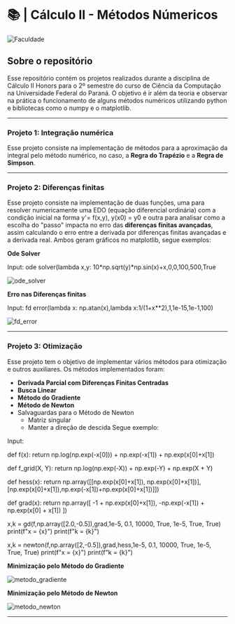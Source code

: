 # 📚 | Cálculo II - Métodos Númericos
![Faculdade](https://img.shields.io/badge/Faculdade-91e2d6?style=for-the-badge)
## Sobre o repositório
Esse repositório contém os projetos realizados durante a disciplina de Cálculo II Honors para o 2º semestre do curso de Ciência da Computação na Universidade Federal do Paraná. O objetivo é ir além da teoria e observar na prática o funcionamento de alguns métodos numéricos utilizando python e bibliotecas como o numpy e o matplotlib.



---
### Projeto 1: Integração numérica
Esse projeto consiste na implementação de métodos para a aproximação da integral pelo método numérico, no caso, a **Regra do Trapézio** e a **Regra de Simpson**.

---

### Projeto 2: Diferenças finitas 
Esse projeto consiste na implementação de duas funções, uma para resolver numericamente uma EDO (equação diferencial ordinária) com a condição inicial na forma y'= f(x,y), y(x0) = y0 e outra para analisar como a escolha do "passo" impacta no erro das **diferenças finitas avançadas**, assim calculando o erro entre a derivada por diferenças finitas avançadas e a derivada real. Ambos geram gráficos no matplotlib, segue exemplos:



**Ode Solver**

Input: ode solver(lambda x,y: 10*np.sqrt(y)*np.sin(x)+x,0,0,100,500,True 

![ode_solver](https://github.com/user-attachments/assets/ea33e992-7889-4973-bcf8-999ec85d1917)

**Erro nas Diferenças finitas**

Input: fd error(lambda x: np.atan(x),lambda x:1/(1+x**2),1,1e-15,1e-1,100)

![fd_error](https://github.com/user-attachments/assets/d07fcc00-c73e-423a-9104-79cb7c019f3f)

---

### Projeto 3: Otimização
Esse projeto tem o objetivo de implementar vários métodos para otimização e outros auxiliares. Os métodos implementados foram:
  - **Derivada Parcial com Diferenças Finitas Centradas**
  - **Busca Linear**
  - **Método do Gradiente**
  - **Método de Newton**
  - Salvaguardas para o Método de Newton
    - Matriz singular
    - Manter a direção de descida
Segue exemplo:


Input: 

def f(x):
    return np.log(np.exp(-x[0])) + np.exp(-x[1]) + np.exp(x[0]+x[1])

def f_grid(X, Y):
    return np.log(np.exp(-X)) + np.exp(-Y) + np.exp(X + Y)

def hess(x):
    return np.array([[np.exp(x[0]+x[1]), np.exp(x[0]+x[1])],[np.exp(x[0]+x[1]),np.exp(-x[1])+np.exp(x[0]+x[1])]])

def grad(x):
    return np.array([ -1 + np.exp(x[0]+x[1]), -np.exp(-x[1]) + np.exp(x[0] + x[1]) ])

x,k = gd(f,np.array([2.0,-0.5]),grad,1e-5, 0.1, 10000,  True, 1e-5,  True, True)
print(f"x = {x}")
print(f"k = {k}")

x,k = newton(f,np.array([2,-0.5]),grad,hess,1e-5, 0.1, 10000, True, 1e-5,  True, True)
print(f"x = {x}")
print(f"k = {k}")

**Minimização pelo Método do Gradiente**

![metodo_gradiente](https://github.com/user-attachments/assets/4e0132f0-363d-48ac-b018-41fb9d68f311)


**Minimização pelo Método de Newton**

![metodo_newton](https://github.com/user-attachments/assets/5e334bfb-ac09-4769-ad0a-827213fea587)


---
